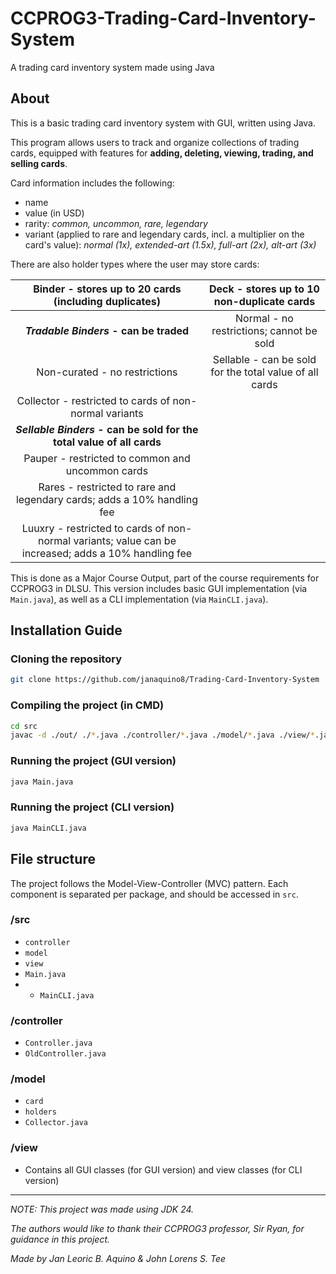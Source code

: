 # CCPROG3-Trading-Card-Inventory-System
A trading card inventory system made using Java

## About
This is a basic trading card inventory system with GUI, written using Java.

This program allows users to track and organize collections of trading cards, equipped with features for **adding, deleting, viewing, trading, and selling cards**. 

Card information includes the following: 
- name
- value (in USD)
- rarity: _common, uncommon, rare, legendary_
- variant (applied to rare and legendary cards, incl. a multiplier on the card's value): _normal (1x), extended-art (1.5x), full-art (2x), alt-art (3x)_

There are also holder types where the user may store cards:

| **Binder - stores up to 20 cards (including duplicates)**                                             | **Deck - stores up to 10 non-duplicate cards**          |
| :---------------------------------------------------------------------------------------------------: | :-----------------------------------------------------: |
| **_Tradable Binders_ - can be traded**                                                                | Normal - no restrictions; cannot be sold                |
| Non-curated - no restrictions                                                                         | Sellable - can be sold for the total value of all cards |
| Collector - restricted to cards of non-normal variants                                                |
| **_Sellable Binders_ - can be sold for the total value of all cards**                                 |
| Pauper - restricted to common and uncommon cards                                                      |
| Rares - restricted to rare and legendary cards; adds a 10% handling fee                               |
| Luuxry - restricted to cards of non-normal variants; value can be increased; adds a 10% handling fee  |

This is done as a Major Course Output, part of the course requirements for CCPROG3 in DLSU. This version includes basic GUI implementation (via ```Main.java```), as well as a CLI implementation (via ```MainCLI.java```).

## Installation Guide

### Cloning the repository
```sh
git clone https://github.com/janaquino8/Trading-Card-Inventory-System
```

### Compiling the project (in CMD)
```sh
cd src
javac -d ./out/ ./*.java ./controller/*.java ./model/*.java ./view/*.java ./model/card/*.java ./model/holders/*.java ./model/holders/binder/*.java ./model/holders/deck/*.java
```

### Running the project (GUI version)
```sh
java Main.java
```

### Running the project (CLI version)
```sh
java MainCLI.java
```

## File structure
The project follows the Model-View-Controller (MVC) pattern. Each component is separated per package, and should be accessed in ```src```.

### /src
- ```controller```
- ```model```
- ```view```
- ```Main.java```
- - ```MainCLI.java```

### /controller
- ```Controller.java```
- ```OldController.java```

### /model
- ```card```
- ```holders```
- ```Collector.java```

### /view
- Contains all GUI classes (for GUI version) and view classes (for CLI version)

---

_NOTE: This project was made using JDK 24._

_The authors would like to thank their CCPROG3 professor, Sir Ryan, for guidance in this project._

_Made by Jan Leoric B. Aquino & John Lorens S. Tee_
